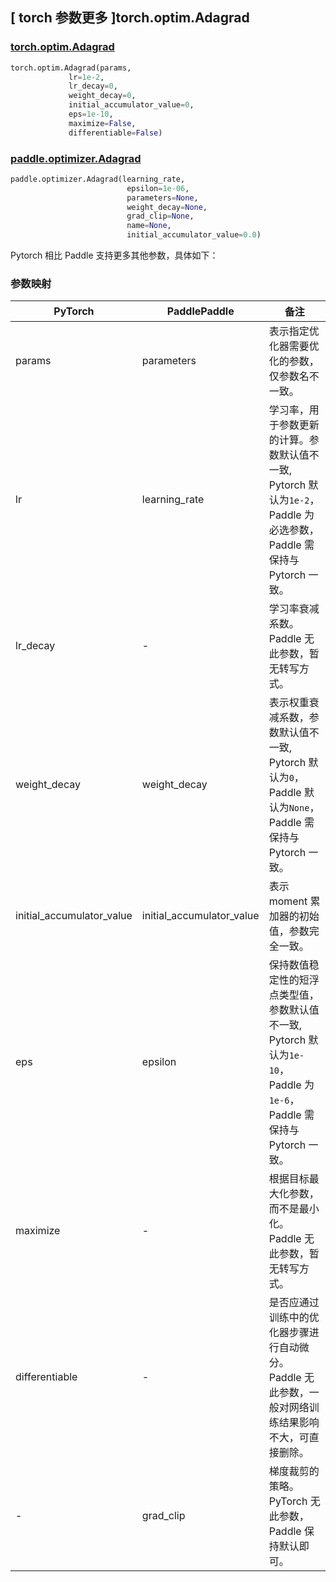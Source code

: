 ## [ torch 参数更多 ]torch.optim.Adagrad

### [torch.optim.Adagrad](https://pytorch.org/docs/stable/generated/torch.optim.Adagrad.html)

```python
torch.optim.Adagrad(params,
             lr=1e-2,
             lr_decay=0,
             weight_decay=0,
             initial_accumulator_value=0,
             eps=1e-10,
             maximize=False,
             differentiable=False)
```

### [paddle.optimizer.Adagrad](https://www.paddlepaddle.org.cn/documentation/docs/zh/develop/api/paddle/optimizer/Adagrad_cn.html)

```python
paddle.optimizer.Adagrad(learning_rate,
                          epsilon=1e-06,
                          parameters=None,
                          weight_decay=None,
                          grad_clip=None,
                          name=None,
                          initial_accumulator_value=0.0)
```

Pytorch 相比 Paddle 支持更多其他参数，具体如下：

### 参数映射

| PyTorch                             | PaddlePaddle | 备注                                                                    |
| ----------------------------------- | ------------ | ----------------------------------------------------------------------- |
| params     | parameters           | 表示指定优化器需要优化的参数，仅参数名不一致。                      |
| lr     | learning_rate       | 学习率，用于参数更新的计算。参数默认值不一致, Pytorch 默认为`1e-2`， Paddle 为必选参数，Paddle 需保持与 Pytorch 一致。                          |
| lr_decay           | -     | 学习率衰减系数。Paddle 无此参数，暂无转写方式。         |
| weight_decay           | weight_decay     | 表示权重衰减系数，参数默认值不一致, Pytorch 默认为`0`， Paddle 默认为`None`，Paddle 需保持与 Pytorch 一致。         |
| initial_accumulator_value   | initial_accumulator_value   | 表示 moment 累加器的初始值，参数完全一致。                       |
| eps       | epsilon        | 保持数值稳定性的短浮点类型值，参数默认值不一致, Pytorch 默认为`1e-10`， Paddle 为`1e-6`，Paddle 需保持与 Pytorch 一致。                           |
| maximize           | -     | 根据目标最大化参数，而不是最小化。Paddle 无此参数，暂无转写方式。         |
| differentiable      | -     | 是否应通过训练中的优化器步骤进行自动微分。Paddle 无此参数，一般对网络训练结果影响不大，可直接删除。       |
| -          | grad_clip            | 梯度裁剪的策略。 PyTorch 无此参数，Paddle 保持默认即可。       |
